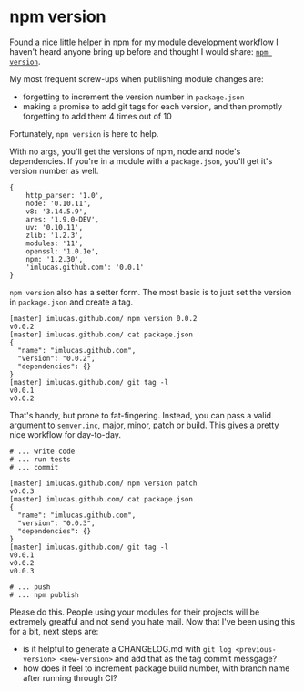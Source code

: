 # npm version

Found a nice little helper in npm for my module development workflow I haven't
heard anyone bring up before and thought I would share: [`npm version`](https://npmjs.org/doc/version.html).

My most frequent screw-ups when publishing module changes are:

 * forgetting to increment the version number in `package.json`
 * making a promise to add git tags for each version, and then promptly forgetting to add them 4 times out of 10

Fortunately, `npm version` is here to help.

With no args, you'll get the versions of npm, node and node's dependencies.  If
you're in a module with a `package.json`, you'll get it's version number as well.

    {
        http_parser: '1.0',
        node: '0.10.11',
        v8: '3.14.5.9',
        ares: '1.9.0-DEV',
        uv: '0.10.11',
        zlib: '1.2.3',
        modules: '11',
        openssl: '1.0.1e',
        npm: '1.2.30',
        'imlucas.github.com': '0.0.1'
    }

`npm version` also has a setter form.  The most basic is to just set the version
in `package.json` and create a tag.

    [master] imlucas.github.com/ npm version 0.0.2
    v0.0.2
    [master] imlucas.github.com/ cat package.json
    {
      "name": "imlucas.github.com",
      "version": "0.0.2",
      "dependencies": {}
    }
    [master] imlucas.github.com/ git tag -l
    v0.0.1
    v0.0.2

That's handy, but prone to fat-fingering.  Instead, you can pass a valid argument
to `semver.inc`, major, minor, patch or build.  This gives a pretty nice workflow
for day-to-day.

    # ... write code
    # ... run tests
    # ... commit

    [master] imlucas.github.com/ npm version patch
    v0.0.3
    [master] imlucas.github.com/ cat package.json
    {
      "name": "imlucas.github.com",
      "version": "0.0.3",
      "dependencies": {}
    }
    [master] imlucas.github.com/ git tag -l
    v0.0.1
    v0.0.2
    v0.0.3

    # ... push
    # ... npm publish

Please do this.  People using your modules for their projects will be extremely
greatful and not send you hate mail.  Now that I've been using this for a bit,
next steps are:

 * is it helpful to generate a CHANGELOG.md with `git log <previous-version> <new-version>` and add that as the tag commit messgage?
 * how does it feel to increment package build number, with branch name after running through CI?

